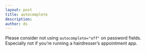 ```yaml
---
layout: post
title: autocomplete
description:
author: ds
---
```


Please consider not using `autocomplete="off"` on password fields.  
Especially not if you’re running a hairdresser’s appointment app.
